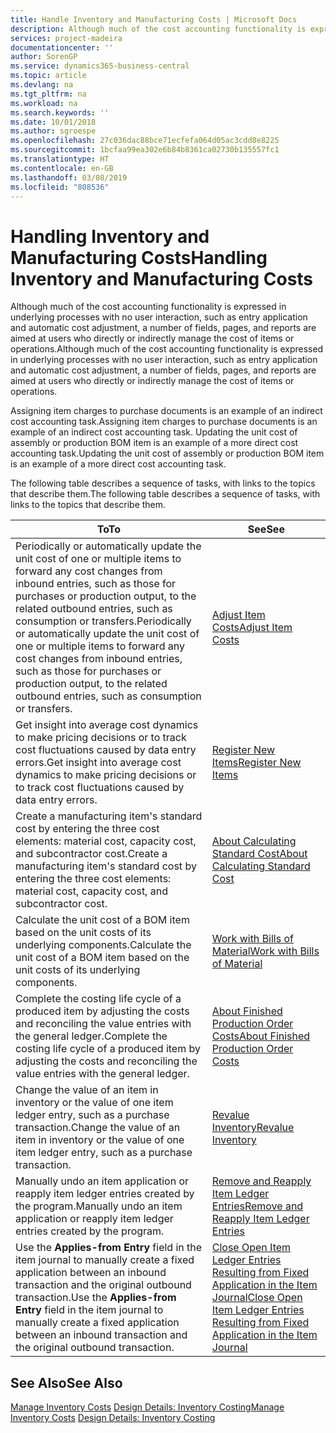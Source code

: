 ```yaml
---
title: Handle Inventory and Manufacturing Costs | Microsoft Docs
description: Although much of the cost accounting functionality is expressed in underlying processes with no user interaction, such as entry application and automatic cost adjustment, a number of fields, pages, and reports are aimed at users who directly or indirectly manage the cost of items or operations.
services: project-madeira
documentationcenter: ''
author: SorenGP
ms.service: dynamics365-business-central
ms.topic: article
ms.devlang: na
ms.tgt_pltfrm: na
ms.workload: na
ms.search.keywords: ''
ms.date: 10/01/2018
ms.author: sgroespe
ms.openlocfilehash: 27c036dac88bce71ecfefa064d05ac3cdd8e8225
ms.sourcegitcommit: 1bcfaa99ea302e6b84b8361ca02730b135557fc1
ms.translationtype: HT
ms.contentlocale: en-GB
ms.lasthandoff: 03/08/2019
ms.locfileid: "808536"
---
```

# <a name="handling-inventory-and-manufacturing-costs"></a><span data-ttu-id="16dec-103">Handling Inventory and Manufacturing Costs</span><span class="sxs-lookup"><span data-stu-id="16dec-103">Handling Inventory and Manufacturing Costs</span></span>
<span data-ttu-id="16dec-104">Although much of the cost accounting functionality is expressed in underlying processes with no user interaction, such as entry application and automatic cost adjustment, a number of fields, pages, and reports are aimed at users who directly or indirectly manage the cost of items or operations.</span><span class="sxs-lookup"><span data-stu-id="16dec-104">Although much of the cost accounting functionality is expressed in underlying processes with no user interaction, such as entry application and automatic cost adjustment, a number of fields, pages, and reports are aimed at users who directly or indirectly manage the cost of items or operations.</span></span>  

 <span data-ttu-id="16dec-105">Assigning item charges to purchase documents is an example of an indirect cost accounting task.</span><span class="sxs-lookup"><span data-stu-id="16dec-105">Assigning item charges to purchase documents is an example of an indirect cost accounting task.</span></span> <span data-ttu-id="16dec-106">Updating the unit cost of assembly or production BOM item is an example of a more direct cost accounting task.</span><span class="sxs-lookup"><span data-stu-id="16dec-106">Updating the unit cost of assembly or production BOM item is an example of a more direct cost accounting task.</span></span>  

 <span data-ttu-id="16dec-107">The following table describes a sequence of tasks, with links to the topics that describe them.</span><span class="sxs-lookup"><span data-stu-id="16dec-107">The following table describes a sequence of tasks, with links to the topics that describe them.</span></span>   

|<span data-ttu-id="16dec-108">**To**</span><span class="sxs-lookup"><span data-stu-id="16dec-108">**To**</span></span>|<span data-ttu-id="16dec-109">**See**</span><span class="sxs-lookup"><span data-stu-id="16dec-109">**See**</span></span>|  
|------------|-------------|  
|<span data-ttu-id="16dec-110">Periodically or automatically update the unit cost of one or multiple items to forward any cost changes from inbound entries, such as those for purchases or production output, to the related outbound entries, such as consumption or transfers.</span><span class="sxs-lookup"><span data-stu-id="16dec-110">Periodically or automatically update the unit cost of one or multiple items to forward any cost changes from inbound entries, such as those for purchases or production output, to the related outbound entries, such as consumption or transfers.</span></span>|[<span data-ttu-id="16dec-111">Adjust Item Costs</span><span class="sxs-lookup"><span data-stu-id="16dec-111">Adjust Item Costs</span></span>](inventory-how-adjust-item-costs.md)|  
|<span data-ttu-id="16dec-112">Get insight into average cost dynamics to make pricing decisions or to track cost fluctuations caused by data entry errors.</span><span class="sxs-lookup"><span data-stu-id="16dec-112">Get insight into average cost dynamics to make pricing decisions or to track cost fluctuations caused by data entry errors.</span></span>|[<span data-ttu-id="16dec-113">Register New Items</span><span class="sxs-lookup"><span data-stu-id="16dec-113">Register New Items</span></span>](inventory-how-register-new-items.md)|  
|<span data-ttu-id="16dec-114">Create a manufacturing item's standard cost by entering the three cost elements: material cost, capacity cost, and subcontractor cost.</span><span class="sxs-lookup"><span data-stu-id="16dec-114">Create a manufacturing item's standard cost by entering the three cost elements: material cost, capacity cost, and subcontractor cost.</span></span>|[<span data-ttu-id="16dec-115">About Calculating Standard Cost</span><span class="sxs-lookup"><span data-stu-id="16dec-115">About Calculating Standard Cost</span></span>](finance-about-calculating-standard-cost.md)|  
|<span data-ttu-id="16dec-116">Calculate the unit cost of a BOM item based on the unit costs of its underlying components.</span><span class="sxs-lookup"><span data-stu-id="16dec-116">Calculate the unit cost of a BOM item based on the unit costs of its underlying components.</span></span>|[<span data-ttu-id="16dec-117">Work with Bills of Material</span><span class="sxs-lookup"><span data-stu-id="16dec-117">Work with Bills of Material</span></span>](inventory-how-work-BOMs.md)|  
|<span data-ttu-id="16dec-118">Complete the costing life cycle of a produced item by adjusting the costs and reconciling the value entries with the general ledger.</span><span class="sxs-lookup"><span data-stu-id="16dec-118">Complete the costing life cycle of a produced item by adjusting the costs and reconciling the value entries with the general ledger.</span></span>|[<span data-ttu-id="16dec-119">About Finished Production Order Costs</span><span class="sxs-lookup"><span data-stu-id="16dec-119">About Finished Production Order Costs</span></span>](finance-about-finished-production-order-costs.md)|  
|<span data-ttu-id="16dec-120">Change the value of an item in inventory or the value of one item ledger entry, such as a purchase transaction.</span><span class="sxs-lookup"><span data-stu-id="16dec-120">Change the value of an item in inventory or the value of one item ledger entry, such as a purchase transaction.</span></span>|[<span data-ttu-id="16dec-121">Revalue Inventory</span><span class="sxs-lookup"><span data-stu-id="16dec-121">Revalue Inventory</span></span>](inventory-how-revalue-inventory.md)|
|<span data-ttu-id="16dec-122">Manually undo an item application or reapply item ledger entries created by the program.</span><span class="sxs-lookup"><span data-stu-id="16dec-122">Manually undo an item application or reapply item ledger entries created by the program.</span></span>|[<span data-ttu-id="16dec-123">Remove and Reapply Item Ledger Entries</span><span class="sxs-lookup"><span data-stu-id="16dec-123">Remove and Reapply Item Ledger Entries</span></span>](finance-how-to-remove-and-reapply-item-entries.md)|  
|<span data-ttu-id="16dec-124">Use the **Applies-from Entry** field in the item journal to manually create a fixed application between an inbound transaction and the original outbound transaction.</span><span class="sxs-lookup"><span data-stu-id="16dec-124">Use the **Applies-from Entry** field in the item journal to manually create a fixed application between an inbound transaction and the original outbound transaction.</span></span>|[<span data-ttu-id="16dec-125">Close Open Item Ledger Entries Resulting from Fixed Application in the Item Journal</span><span class="sxs-lookup"><span data-stu-id="16dec-125">Close Open Item Ledger Entries Resulting from Fixed Application in the Item Journal</span></span>](finance-how-to-close-open-item-ledger-entries-resulting-from-fixed-application-in-the-item-journal.md)|  

## <a name="see-also"></a><span data-ttu-id="16dec-126">See Also</span><span class="sxs-lookup"><span data-stu-id="16dec-126">See Also</span></span>  
<span data-ttu-id="16dec-127">[Manage Inventory Costs](finance-manage-inventory-costs.md)
[Design Details: Inventory Costing](design-details-inventory-costing.md)</span><span class="sxs-lookup"><span data-stu-id="16dec-127">[Manage Inventory Costs](finance-manage-inventory-costs.md)
[Design Details: Inventory Costing](design-details-inventory-costing.md)</span></span>
